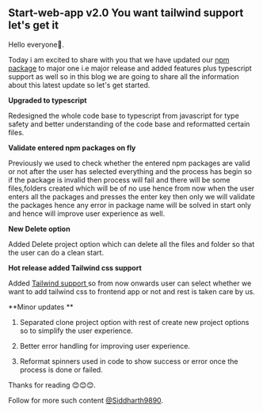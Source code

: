 ## Start-web-app v2.0 You want tailwind support let's get it

Hello everyone👋.

Today i am excited to share with you that we have updated our [npm package](https://www.npmjs.com/package/start-web-app) to major one i.e major release and added features plus typescript support as well so in this blog we are going to share all the information about this latest update so let's get started.

**Upgraded to typescript**

Redesigned the whole code base  to typescript from javascript for type safety and better understanding of the code base and reformatted certain files.

**Validate entered npm packages on fly**

Previously we used to check whether the entered npm packages are valid or not after the user has selected everything and the process has begin so if the package is invalid then process will fail and there will be some files,folders created which will be of no use hence from now when the user enters all the packages and presses the enter key then only we will validate the packages hence any error in package name will be solved in start only and hence will improve user experience as well.

**New Delete option**

Added Delete project option which can delete all the files and folder so that the user can do a clean start.

**Hot release added Tailwind css support**

Added [Tailwind support ](https://tailwindcss.com/docs/guides/create-react-app) so from now onwards user can select whether we want to add tailwind css to frontend app or not and rest is taken care by us.

**Minor updates **

1. Separated clone project option with rest of create new project options so to simplify the user experience.

2. Better error handling for improving user experience.

3. Reformat spinners used in code to show success or error once the process is done or failed.

Thanks for reading 😊😊😊.

Follow for more such content [@Siddharth9890](https://www.linkedin.com/in/siddharth-singh-563824202/).
